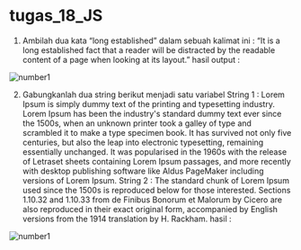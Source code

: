 # tugas_18_JS

1. Ambilah dua kata “long established” dalam sebuah kalimat ini : “It is a long established fact that a reader will be distracted by the readable content of a page when looking at its layout.”
hasil output :
<p>
<img src="https://lh3.googleusercontent.com/mExYNyYCpMOYdCtc4BJHyR15qxoDzhYM3MhxswWeY47LFg13VSqTt1M2_Gnx8i55I5k_3AdKEV4F4c8BhsX44M5OHeySPvUoGqv9M6LX1ihgBEc-4fOndf-Di6Rz2aT3ApUo4VSY" alt="number1"/>
</p>

2.  Gabungkanlah dua string berikut menjadi satu variabel
String 1 :
Lorem Ipsum is simply dummy text of the printing and typesetting industry. Lorem Ipsum has been the industry's standard dummy text ever since the 1500s, when an unknown printer took a galley of type and scrambled it to make a type specimen book. It has survived not only five centuries, but also the leap into electronic typesetting, remaining essentially unchanged. It was popularised in the 1960s with the release of Letraset sheets containing Lorem Ipsum passages, and more recently with desktop publishing software like Aldus PageMaker including versions of Lorem Ipsum.
String 2
: The standard chunk of Lorem Ipsum used since the 1500s is reproduced below for those interested. Sections 1.10.32 and 1.10.33 from de Finibus Bonorum et Malorum by Cicero are also reproduced in their exact original form, accompanied by English versions from the 1914 translation by H. Rackham.
hasil :
<p>
<img src="https://lh3.googleusercontent.com/hnoTVswymhdbDM-vWzc9BiQ5K3ioqLraJ7AWq9JWoItbIv-mqStHzlfLgnDuO4XYJsvu3oZb7BQgaKvJEeH6f0VPWN7N0EOaxNMndnI6RWuou0TzTI4WGnSC_0MfHfd373ZHvpPK" alt="number1"/>
</p>
